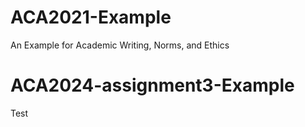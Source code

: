 # ACA2021-Example
An Example for Academic Writing, Norms, and Ethics
# ACA2024-assignment3-Example
Test
